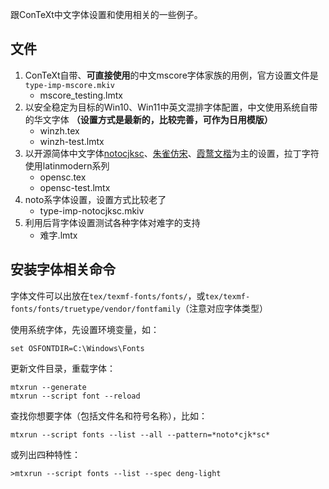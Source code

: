 跟ConTeXt中文字体设置和使用相关的一些例子。

## 文件

1. ConTeXt自带、**可直接使用**的中文mscore字体家族的用例，官方设置文件是`type-imp-mscore.mkiv`
    * mscore_testing.lmtx
2. 以安全稳定为目标的Win10、Win11中英文混排字体配置，中文使用系统自带的华文字体 **（设置方式是最新的，比较完善，可作为日用模版）**
    * winzh.tex
    * winzh-test.lmtx
3. 以开源简体中文字体[notocjksc](https://github.com/notofonts/noto-cjk)、[朱雀仿宋](https://github.com/TrionesType/zhuque)、[霞鹜文楷](https://github.com/lxgw/LxgwWenKai)为主的设置，拉丁字符使用latinmodern系列
    * opensc.tex
    * opensc-test.lmtx
4. noto系字体设置，设置方式比较老了
    * type-imp-notocjksc.mkiv
5. 利用后背字体设置测试各种字体对难字的支持
    * 难字.lmtx

## 安装字体相关命令

字体文件可以出放在`tex/texmf-fonts/fonts/`，或`tex/texmf-fonts/fonts/truetype/vendor/fontfamily`（注意对应字体类型）

使用系统字体，先设置环境变量，如：

```shell
set OSFONTDIR=C:\Windows\Fonts
```

更新文件目录，重载字体：

```shell
mtxrun --generate
mtxrun --script font --reload
```

查找你想要字体（包括文件名和符号名称），比如：

```shell
mtxrun --script fonts --list --all --pattern=*noto*cjk*sc*
```

或列出四种特性：

```shell
>mtxrun --script fonts --list --spec deng-light
```

